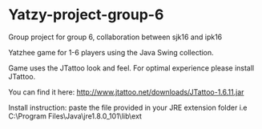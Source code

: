 # Yatzy-project-group-6
Group project for group 6, collaboration between sjk16 and ipk16

Yatzhee game for 1-6 players using the Java Swing collection.

Game uses the JTattoo look and feel.
For optimal experience please install JTattoo.

You can find it here: http://www.jtattoo.net/downloads/JTattoo-1.6.11.jar

Install instruction:
paste the file provided in your JRE extension folder
i.e C:\Program Files\Java\jre1.8.0_101\lib\ext
